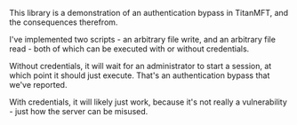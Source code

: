 This library is a demonstration of an authentication bypass in TitanMFT, and
the consequences therefrom.

I've implemented two scripts - an arbitrary file write, and an arbitrary file
read - both of which can be executed with or without credentials.

Without credentials, it will wait for an administrator to start a session, at
which point it should just execute. That's an authentication bypass that we've
reported.

With credentials, it will likely just work, because it's not really a
vulnerability - just how the server can be misused.
